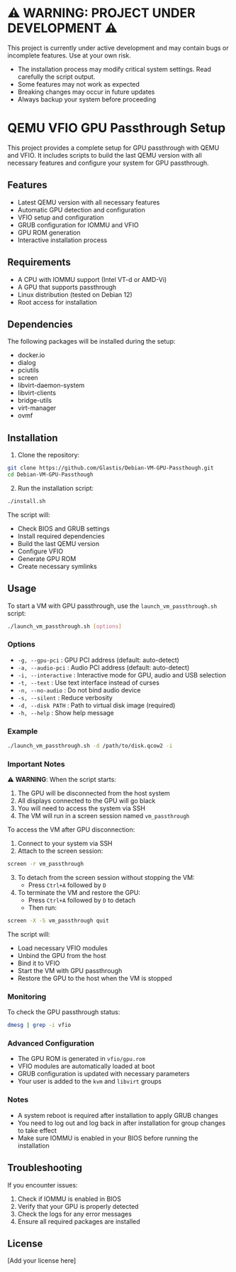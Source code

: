 # ⚠️ WARNING: PROJECT UNDER DEVELOPMENT ⚠️

This project is currently under active development and may contain bugs or incomplete features. Use at your own risk.

- The installation process may modify critical system settings. Read carefully the script output.
- Some features may not work as expected
- Breaking changes may occur in future updates
- Always backup your system before proceeding

# QEMU VFIO GPU Passthrough Setup

This project provides a complete setup for GPU passthrough with QEMU and VFIO. It includes scripts to build the last QEMU version with all necessary features and configure your system for GPU passthrough.

## Features

- Latest QEMU version with all necessary features
- Automatic GPU detection and configuration
- VFIO setup and configuration
- GRUB configuration for IOMMU and VFIO
- GPU ROM generation
- Interactive installation process

## Requirements

- A CPU with IOMMU support (Intel VT-d or AMD-Vi)
- A GPU that supports passthrough
- Linux distribution (tested on Debian 12)
- Root access for installation

## Dependencies

The following packages will be installed during the setup:
- docker.io
- dialog
- pciutils
- screen
- libvirt-daemon-system
- libvirt-clients
- bridge-utils
- virt-manager
- ovmf

## Installation

1. Clone the repository:
```bash
git clone https://github.com/Glastis/Debian-VM-GPU-Passthough.git
cd Debian-VM-GPU-Passthough
```

2. Run the installation script:
```bash
./install.sh
```

The script will:
- Check BIOS and GRUB settings
- Install required dependencies
- Build the last QEMU version
- Configure VFIO
- Generate GPU ROM
- Create necessary symlinks

## Usage

To start a VM with GPU passthrough, use the `launch_vm_passthrough.sh` script:

```bash
./launch_vm_passthrough.sh [options]
```

### Options

- `-g, --gpu-pci` : GPU PCI address (default: auto-detect)
- `-a, --audio-pci` : Audio PCI address (default: auto-detect)
- `-i, --interactive` : Interactive mode for GPU, audio and USB selection
- `-t, --text` : Use text interface instead of curses
- `-n, --no-audio` : Do not bind audio device
- `-s, --silent` : Reduce verbosity
- `-d, --disk PATH` : Path to virtual disk image (required)
- `-h, --help` : Show help message

### Example

```bash
./launch_vm_passthrough.sh -d /path/to/disk.qcow2 -i
```

### Important Notes

⚠️ **WARNING**: When the script starts:
1. The GPU will be disconnected from the host system
2. All displays connected to the GPU will go black
3. You will need to access the system via SSH
4. The VM will run in a screen session named `vm_passthrough`

To access the VM after GPU disconnection:
1. Connect to your system via SSH
2. Attach to the screen session:
```bash
screen -r vm_passthrough
```
3. To detach from the screen session without stopping the VM:
   - Press `Ctrl+A` followed by `D`
4. To terminate the VM and restore the GPU:
   - Press `Ctrl+A` followed by `D` to detach
   - Then run:
```bash
screen -X -S vm_passthrough quit
```

The script will:
- Load necessary VFIO modules
- Unbind the GPU from the host
- Bind it to VFIO
- Start the VM with GPU passthrough
- Restore the GPU to the host when the VM is stopped

### Monitoring

To check the GPU passthrough status:
```bash
dmesg | grep -i vfio
```

### Advanced Configuration

- The GPU ROM is generated in `vfio/gpu.rom`
- VFIO modules are automatically loaded at boot
- GRUB configuration is updated with necessary parameters
- Your user is added to the `kvm` and `libvirt` groups

### Notes

- A system reboot is required after installation to apply GRUB changes
- You need to log out and log back in after installation for group changes to take effect
- Make sure IOMMU is enabled in your BIOS before running the installation

## Troubleshooting

If you encounter issues:
1. Check if IOMMU is enabled in BIOS
2. Verify that your GPU is properly detected
3. Check the logs for any error messages
4. Ensure all required packages are installed

## License

[Add your license here] 